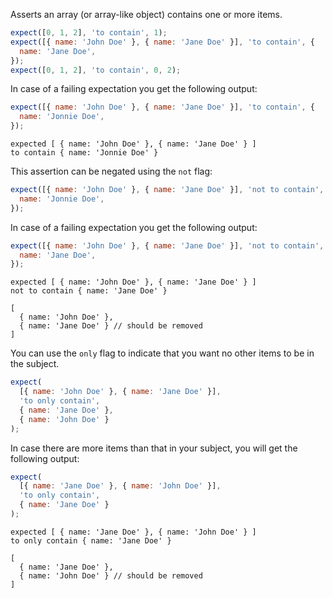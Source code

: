 Asserts an array (or array-like object) contains one or more items.

```js
expect([0, 1, 2], 'to contain', 1);
expect([{ name: 'John Doe' }, { name: 'Jane Doe' }], 'to contain', {
  name: 'Jane Doe',
});
expect([0, 1, 2], 'to contain', 0, 2);
```

In case of a failing expectation you get the following output:

```js
expect([{ name: 'John Doe' }, { name: 'Jane Doe' }], 'to contain', {
  name: 'Jonnie Doe',
});
```

```output
expected [ { name: 'John Doe' }, { name: 'Jane Doe' } ]
to contain { name: 'Jonnie Doe' }
```

This assertion can be negated using the `not` flag:

```js
expect([{ name: 'John Doe' }, { name: 'Jane Doe' }], 'not to contain', {
  name: 'Jonnie Doe',
});
```

In case of a failing expectation you get the following output:

```js
expect([{ name: 'John Doe' }, { name: 'Jane Doe' }], 'not to contain', {
  name: 'Jane Doe',
});
```

```output
expected [ { name: 'John Doe' }, { name: 'Jane Doe' } ]
not to contain { name: 'Jane Doe' }

[
  { name: 'John Doe' },
  { name: 'Jane Doe' } // should be removed
]
```

You can use the `only` flag to indicate that you want no other items to
be in the subject.

```js
expect(
  [{ name: 'John Doe' }, { name: 'Jane Doe' }],
  'to only contain',
  { name: 'Jane Doe' },
  { name: 'John Doe' }
);
```

In case there are more items than that in your subject, you will get the
following output:

```js
expect(
  [{ name: 'Jane Doe' }, { name: 'John Doe' }],
  'to only contain',
  { name: 'Jane Doe' }
);
```

```output
expected [ { name: 'Jane Doe' }, { name: 'John Doe' } ]
to only contain { name: 'Jane Doe' }

[
  { name: 'Jane Doe' },
  { name: 'John Doe' } // should be removed
]
```
